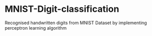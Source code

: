 # MNIST-Digit-classification
Recognised handwritten digits from MNIST Dataset by implementing perceptron learning algorithm
